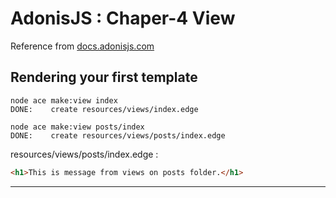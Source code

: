 # AdonisJS : Chaper-4 View

Reference from [docs.adonisjs.com](https://docs.adonisjs.com/guides/views-and-templates/edgejs)

## Rendering your first template
```shell
node ace make:view index
DONE:    create resources/views/index.edge

node ace make:view posts/index 
DONE:    create resources/views/posts/index.edge
```

resources/views/posts/index.edge :
```html
<h1>This is message from views on posts folder.</h1>
```



---
